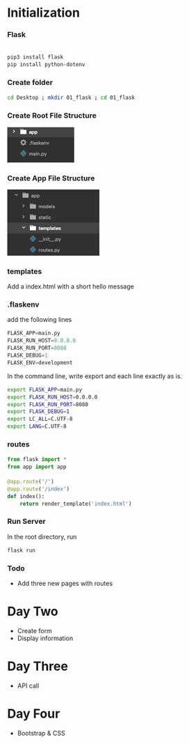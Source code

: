# Initialization

### Flask

```bash

pip3 install flask
pip install python-dotenv

```

### Create folder

``` bash
cd Desktop ; mkdir 01_flask ; cd 01_flask
```

### Create Root File Structure
![root_structure](app/static/images/root_img.png)

### Create App File Structure
![app_structure](app/static/images/app_tree.png)

### templates
Add a index.html with a short hello message

### .flaskenv
add the following lines
```python
FLASK_APP=main.py
FLASK_RUN_HOST=0.0.0.0
FLASK_RUN_PORT=8080
FLASK_DEBUG=1
FLASK_ENV=development
```

In the command line, write export and each line exactly as is.

```bash
export FLASK_APP=main.py
export FLASK_RUN_HOST=0.0.0.0
export FLASK_RUN_PORT=8080
export FLASK_DEBUG=1
export LC_ALL=C.UTF-8
export LANG=C.UTF-8
```

### routes
```python
from flask import *
from app import app

@app.route('/')
@app.route('/index')
def index():
    return render_template('index.html')
```

### Run Server
In the root directory, run

```bash
flask run
```

### Todo
- Add three new pages with routes

# Day Two
- Create form
- Display information

# Day Three
- API call

# Day Four
- Bootstrap & CSS
